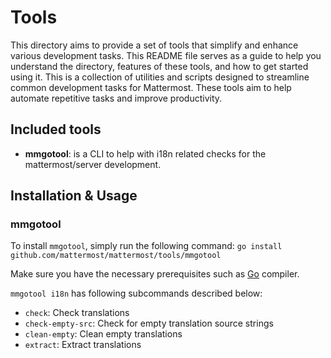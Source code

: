 # Tools

This directory aims to provide a set of tools that simplify and enhance various development tasks. This README file serves as a guide to help you understand the directory, features of these tools, and how to get started using it. This is a collection of utilities and scripts designed to streamline common development tasks for Mattermost. These tools aim to help automate repetitive tasks and improve productivity.

## Included tools

* **mmgotool**: is a CLI to help with i18n related checks for the mattermost/server development.

## Installation & Usage

### mmgotool

To install `mmgotool`, simply run the following command: `go install github.com/mattermost/mattermost/tools/mmgotool`

Make sure you have the necessary prerequisites such as [Go](https://go.dev/) compiler.

`mmgotool i18n` has following subcommands described below:

* `check`: Check translations
* `check-empty-src`: Check for empty translation source strings
* `clean-empty`: Clean empty translations
* `extract`: Extract translations
